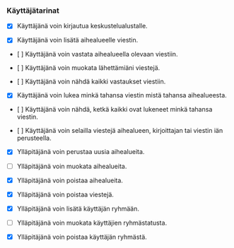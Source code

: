 ### Käyttäjätarinat

- [x] Käyttäjänä voin kirjautua keskustelualustalle.

- [x] Käyttäjänä voin lisätä aihealueelle viestin.

- [ ] Käyttäjänä voin vastata aihealueella olevaan viestiin.

- [ ] Käyttäjänä voin muokata lähettämiäni viestejä.

- [ ] Käyttäjänä voin nähdä kaikki vastaukset viestiin.

- [x] Käyttäjänä voin lukea minkä tahansa viestin mistä tahansa aihealueesta.

- [ ] Käyttäjänä voin nähdä, ketkä kaikki ovat lukeneet minkä tahansa viestin.

- [ ] Käyttäjänä voin selailla viestejä aihealueen, kirjoittajan tai viestin iän perusteella.


- [x] Ylläpitäjänä voin perustaa uusia aihealueita.

- [ ] Ylläpitäjänä voin muokata aihealueita.

- [x] Ylläpitäjänä voin poistaa aihealueita.

- [x] Ylläpitäjänä voin poistaa viestejä.

- [x] Ylläpitäjänä voin lisätä käyttäjän ryhmään.

- [ ] Ylläpitäjänä voin muokata käyttäjien ryhmästatusta.

- [x] Ylläpitäjänä voin poistaa käyttäjän ryhmästä.
